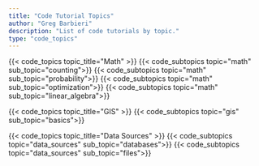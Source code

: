 ```yaml
---
title: "Code Tutorial Topics"
author: "Greg Barbieri"
description: "List of code tutorials by topic."
type: "code_topics"
---
```


<!-- Machine Learning -->
<!-- {{< code_topics topic_title="Machine Learning" >}}
{{< code_subtopics topic="machine_learning" sub_topic="basics" >}} -->

<!-- Python -->
<!-- {{< code_topics topic_title="Python">}}
{{< code_subtopics topic="python" sub_topic="data_analysis" >}} -->

<!-- Math -->
{{< code_topics topic_title="Math" >}}
{{< code_subtopics topic="math" sub_topic="counting">}}
{{< code_subtopics topic="math" sub_topic="probability">}}
{{< code_subtopics topic="math" sub_topic="optimization">}}
{{< code_subtopics topic="math" sub_topic="linear_algebra">}}

<!-- GIS -->
{{< code_topics topic_title="GIS" >}}
{{< code_subtopics topic="gis" sub_topic="basics">}}

<!-- Data Sources -->
{{< code_topics topic_title="Data Sources" >}}
{{< code_subtopics topic="data_sources" sub_topic="databases">}}
{{< code_subtopics topic="data_sources" sub_topic="files">}}